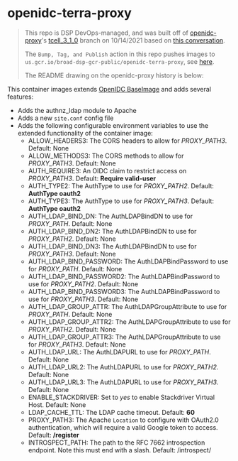 # openidc-terra-proxy

> This repo is DSP DevOps-managed, and was built off of [openidc-proxy](https://github.com/broadinstitute/openidc-proxy)'s [tcell_3_1_0](https://github.com/broadinstitute/openidc-proxy/tree/tcell_3_1_0) branch on 10/14/2021 based on [this conversation](https://broadinstitute.slack.com/archives/CADM7MZ35/p1634137067113800).
>
> The `Bump, Tag, and Publish` action in this repo pushes images to `us.gcr.io/broad-dsp-gcr-public/openidc-terra-proxy`, see [here](https://console.cloud.google.com/gcr/images/broad-dsp-gcr-public/us/openidc-terra-proxy?project=broad-dsp-gcr-public).
>
> The README drawing on the openidc-proxy history is below:

This container images extends [OpenIDC BaseImage][1] and adds several features:

* Adds the authnz_ldap module to Apache
* Adds a new `site.conf` config file
* Adds the following configurable environment variables to use the extended functionality of the container image:
  * ALLOW_HEADERS3: The CORS headers to allow for *PROXY_PATH3*.  Default:  None
  * ALLOW_METHODS3: The CORS methods to allow for *PROXY_PATH3*.  Default:  None
  * AUTH_REQUIRE3: An OIDC claim to restrict access on *PROXY_PATH3*.  Default: __Require valid-user__
  * AUTH_TYPE2: The AuthType to use for *PROXY_PATH2*.  Default: __AuthType oauth2__
  * AUTH_TYPE3: The AuthType to use for *PROXY_PATH3*.  Default: __AuthType oauth2__
  * AUTH_LDAP_BIND_DN: The AuthLDAPBindDN to use for *PROXY_PATH*.  Default: None
  * AUTH_LDAP_BIND_DN2: The AuthLDAPBindDN to use for *PROXY_PATH2*.  Default: None
  * AUTH_LDAP_BIND_DN3: The AuthLDAPBindDN to use for *PROXY_PATH3*.  Default: None
  * AUTH_LDAP_BIND_PASSWORD: The AuthLDAPBindPassword to use for *PROXY_PATH*.  Default: None
  * AUTH_LDAP_BIND_PASSWORD2: The AuthLDAPBindPassword to use for *PROXY_PATH2*.  Default: None
  * AUTH_LDAP_BIND_PASSWORD3: The AuthLDAPBindPassword to use for *PROXY_PATH3*.  Default: None
  * AUTH_LDAP_GROUP_ATTR: The AuthLDAPGroupAttribute to use for *PROXY_PATH*.  Default: None
  * AUTH_LDAP_GROUP_ATTR2: The AuthLDAPGroupAttribute to use for *PROXY_PATH2*.  Default: None
  * AUTH_LDAP_GROUP_ATTR3: The AuthLDAPGroupAttribute to use for *PROXY_PATH3*.  Default: None
  * AUTH_LDAP_URL: The AuthLDAPURL to use for *PROXY_PATH*.  Default: None
  * AUTH_LDAP_URL2: The AuthLDAPURL to use for *PROXY_PATH2*.  Default: None
  * AUTH_LDAP_URL3: The AuthLDAPURL to use for *PROXY_PATH3*.  Default: None
  * ENABLE_STACKDRIVER: Set to *yes* to enable Stackdriver Virtual Host. Default: None
  * LDAP_CACHE_TTL: The LDAP cache timeout.  Default: __60__
  * PROXY_PATH3: The Apache `Location` to configure with OAuth2.0 authentication, which will require a valid Google token to access.  Default: __/register__
  * INTROSPECT_PATH: The path to the RFC 7662 introspection endpoint.  Note this must end with a slash. Default: /introspect/

[1]: https://github.com/broadinstitute/openidc-baseimage "OpenIDC BaseImage"
